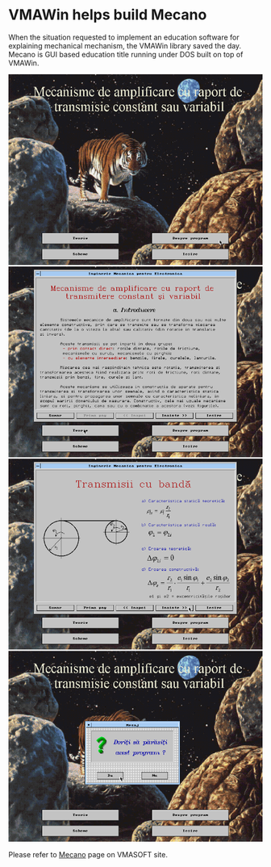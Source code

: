 VMAWin helps build Mecano
=========================

When the situation requested to implement an education software for explaining mechanical mechanism, the VMAWin library saved the day.
Mecano is GUI based education title running under DOS built on top of VMAWin.

![](/img/posts/vmasoft/mecano01.png)
![](/img/posts/vmasoft/mecano03.png)
![](/img/posts/vmasoft/mecano05.png)
![](/img/posts/vmasoft/mecano09.png)

Please refer to [Mecano](http://www.vmasoft.net/mecano.html) page on VMASOFT site.
